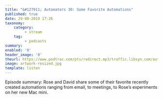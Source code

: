 ```yaml
---
title: "&#127911; Automators 30: Some Favorite Automations"
published: true
date: 29-08-2019 17:26
taxonomy:
    category:
         - stream
    tag:
         - podcasts
summary:
enabled: '0'
header_image: '0'
theurl: https://www.podtrac.com/pts/redirect.mp3/traffic.libsyn.com/automatorsrelay/automators030.mp3
image: artwork-resized.jpg
template: listen
---
```

 
Episode summary: Rose and David share some of their favorite recently created automations ranging from email, to meetings, to Rose’s experiments on her new Mac mini.
